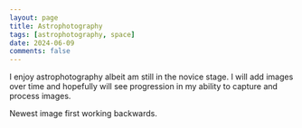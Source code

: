 ```yaml
---
layout: page
title: Astrophotography
tags: [astrophotography, space]
date: 2024-06-09
comments: false
---
```

I enjoy astrophotography albeit am still in the novice stage. I will add images over time and hopefully will see progression in my ability to capture and process images.

Newest image first working backwards.

<script src="https://cdn.jsdelivr.net/npm/publicalbum@latest/embed-ui.min.js" async></script>
<div class="pa-gallery-player-widget" style="width:100%; height:480px; display:none;"
  data-link="https://photos.app.goo.gl/q7dzessCHaceu6qp6"
  data-title="Astrophotography"
  data-description="New item added to shared album">
  <object data="https://lh3.googleusercontent.com/pw/AP1GczMBooIoL9OIDv5hq6CEdLqSPqA_ayNBEdFwPlxbqDelRxCYtqdD7maHjq5MmvYSbsuuq5GzJKUh7TNzTjIlTXSxkrQaWBDOQVsNIJHBazjTYAgST5sN=w1920-h1080"></object>
  <object data="https://lh3.googleusercontent.com/pw/AP1GczMIlDDDGrzfeS3yE882oVV54-V2-pwP5oW2hezB-kcHnKprN-g2YklnDUxNzALA_2CZjnLgfTswkerZbop9BiDlzyAuPTda0blXDcgJfdPtxzFXnuv__SVJhPqr13DlJT5U8rMfj14nscL1O6joov-rJw=w531-h788-s-no?authuser=0"></object>
</div>
